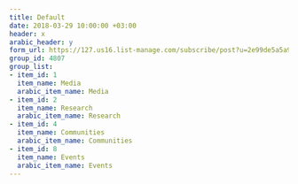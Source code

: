 ```yaml
---
title: Default
date: 2018-03-29 10:00:00 +03:00
header: x
arabic_header: y
form_url: https://127.us16.list-manage.com/subscribe/post?u=2e99de5a5a99183d5d361a0a7&id=0e487a5007
group_id: 4807
group_list:
- item_id: 1
  item_name: Media
  arabic_item_name: Media
- item_id: 2
  item_name: Research
  arabic_item_name: Research
- item_id: 4
  item_name: Communities
  arabic_item_name: Communities
- item_id: 8
  item_name: Events
  arabic_item_name: Events
---
```


